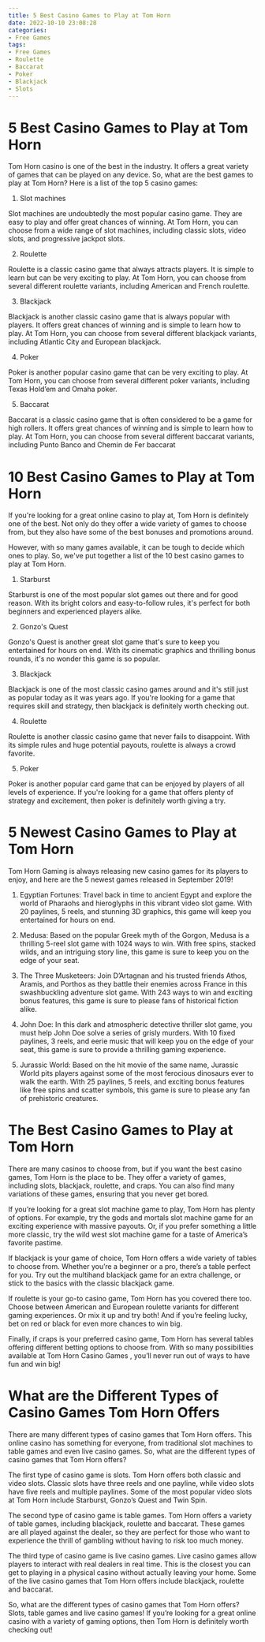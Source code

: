 ```yaml
---
title: 5 Best Casino Games to Play at Tom Horn
date: 2022-10-10 23:08:28
categories:
- Free Games
tags:
- Free Games
- Roulette
- Baccarat
- Poker
- Blackjack
- Slots
---
```



#  5 Best Casino Games to Play at Tom Horn

Tom Horn casino is one of the best in the industry. It offers a great variety of games that can be played on any device. So, what are the best games to play at Tom Horn? Here is a list of the top 5 casino games:

1. Slot machines

Slot machines are undoubtedly the most popular casino game. They are easy to play and offer great chances of winning. At Tom Horn, you can choose from a wide range of slot machines, including classic slots, video slots, and progressive jackpot slots.

2. Roulette

Roulette is a classic casino game that always attracts players. It is simple to learn but can be very exciting to play. At Tom Horn, you can choose from several different roulette variants, including American and French roulette.

3. Blackjack

Blackjack is another classic casino game that is always popular with players. It offers great chances of winning and is simple to learn how to play. At Tom Horn, you can choose from several different blackjack variants, including Atlantic City and European blackjack.

4. Poker

Poker is another popular casino game that can be very exciting to play. At Tom Horn, you can choose from several different poker variants, including Texas Hold’em and Omaha poker.

5. Baccarat

Baccarat is a classic casino game that is often considered to be a game for high rollers. It offers great chances of winning and is simple to learn how to play. At Tom Horn, you can choose from several different baccarat variants, including Punto Banco and Chemin de Fer baccarat

#  10 Best Casino Games to Play at Tom Horn

If you're looking for a great online casino to play at, Tom Horn is definitely one of the best. Not only do they offer a wide variety of games to choose from, but they also have some of the best bonuses and promotions around.

However, with so many games available, it can be tough to decide which ones to play. So, we've put together a list of the 10 best casino games to play at Tom Horn.

1. Starburst

Starburst is one of the most popular slot games out there and for good reason. With its bright colors and easy-to-follow rules, it's perfect for both beginners and experienced players alike.

2. Gonzo's Quest

Gonzo's Quest is another great slot game that's sure to keep you entertained for hours on end. With its cinematic graphics and thrilling bonus rounds, it's no wonder this game is so popular.

3. Blackjack

Blackjack is one of the most classic casino games around and it's still just as popular today as it was years ago. If you're looking for a game that requires skill and strategy, then blackjack is definitely worth checking out.

4. Roulette

Roulette is another classic casino game that never fails to disappoint. With its simple rules and huge potential payouts, roulette is always a crowd favorite.

5. Poker

Poker is another popular card game that can be enjoyed by players of all levels of experience. If you're looking for a game that offers plenty of strategy and excitement, then poker is definitely worth giving a try.

#  5 Newest Casino Games to Play at Tom Horn


Tom Horn Gaming is always releasing new casino games for its players to enjoy, and here are the 5 newest games released in September 2019!

1. Egyptian Fortunes: Travel back in time to ancient Egypt and explore the world of Pharaohs and hieroglyphs in this vibrant video slot game. With 20 paylines, 5 reels, and stunning 3D graphics, this game will keep you entertained for hours on end.

2. Medusa: Based on the popular Greek myth of the Gorgon, Medusa is a thrilling 5-reel slot game with 1024 ways to win. With free spins, stacked wilds, and an intriguing story line, this game is sure to keep you on the edge of your seat.

3. The Three Musketeers: Join D’Artagnan and his trusted friends Athos, Aramis, and Porthos as they battle their enemies across France in this swashbuckling adventure slot game. With 243 ways to win and exciting bonus features, this game is sure to please fans of historical fiction alike.

4. John Doe: In this dark and atmospheric detective thriller slot game, you must help John Doe solve a series of grisly murders. With 10 fixed paylines, 3 reels, and eerie music that will keep you on the edge of your seat, this game is sure to provide a thrilling gaming experience.

5. Jurassic World: Based on the hit movie of the same name, Jurassic World pits players against some of the most ferocious dinosaurs ever to walk the earth. With 25 paylines, 5 reels, and exciting bonus features like free spins and scatter symbols, this game is sure to please any fan of prehistoric creatures.

#  The Best Casino Games to Play at Tom Horn


There are many casinos to choose from, but if you want the best casino games, Tom Horn is the place to be. They offer a variety of games, including slots, blackjack, roulette, and craps. You can also find many variations of these games, ensuring that you never get bored.

If you’re looking for a great slot machine game to play, Tom Horn has plenty of options. For example, try the gods and mortals slot machine game for an exciting experience with massive payouts. Or, if you prefer something a little more classic, try the wild west slot machine game for a taste of America’s favorite pastime.

If blackjack is your game of choice, Tom Horn offers a wide variety of tables to choose from. Whether you’re a beginner or a pro, there’s a table perfect for you. Try out the multihand blackjack game for an extra challenge, or stick to the basics with the classic blackjack game.

If roulette is your go-to casino game, Tom Horn has you covered there too. Choose between American and European roulette variants for different gaming experiences. Or mix it up and try both! And if you’re feeling lucky, bet on red or black for even more chances to win big.

Finally, if craps is your preferred casino game, Tom Horn has several tables offering different betting options to choose from. With so many possibilities available at Tom Horn Casino Games , you’ll never run out of ways to have fun and win big!

#  What are the Different Types of Casino Games Tom Horn Offers

There are many different types of casino games that Tom Horn offers. This online casino has something for everyone, from traditional slot machines to table games and even live casino games. So, what are the different types of casino games that Tom Horn offers?

The first type of casino game is slots. Tom Horn offers both classic and video slots. Classic slots have three reels and one payline, while video slots have five reels and multiple paylines. Some of the most popular video slots at Tom Horn include Starburst, Gonzo’s Quest and Twin Spin.

The second type of casino game is table games. Tom Horn offers a variety of table games, including blackjack, roulette and baccarat. These games are all played against the dealer, so they are perfect for those who want to experience the thrill of gambling without having to risk too much money.

The third type of casino game is live casino games. Live casino games allow players to interact with real dealers in real time. This is the closest you can get to playing in a physical casino without actually leaving your home. Some of the live casino games that Tom Horn offers include blackjack, roulette and baccarat.

So, what are the different types of casino games that Tom Horn offers? Slots, table games and live casino games! If you’re looking for a great online casino with a variety of gaming options, then Tom Horn is definitely worth checking out!